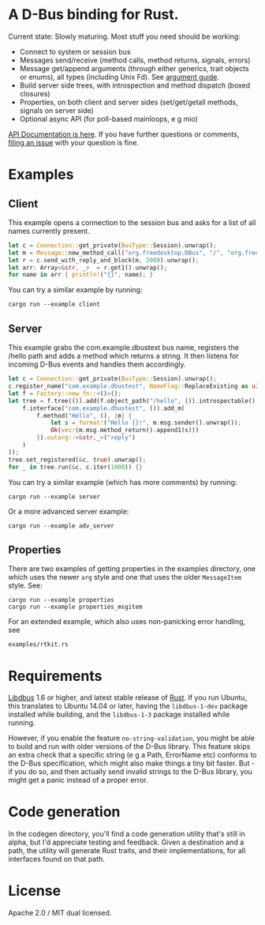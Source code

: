 A D-Bus binding for Rust.
========================

Current state: Slowly maturing. Most stuff you need should be working:
 * Connect to system or session bus
 * Messages send/receive (method calls, method returns, signals, errors)
 * Message get/append arguments (through either generics, trait objects or enums), all types (including Unix Fd). See [argument guide](examples/argument_guide.md).
 * Build server side trees, with introspection and method dispatch (boxed closures)
 * Properties, on both client and server sides (set/get/getall methods, signals on server side)
 * Optional async API (for poll-based mainloops, e g mio)

[API Documentation is here](http://docs.rs/dbus/). If you have further questions or comments, [filing an issue](https://github.com/diwic/dbus-rs/issues) with your question is fine.

Examples
========

Client
------

This example opens a connection to the session bus and asks for a list of all names currently present.

```rust
let c = Connection::get_private(BusType::Session).unwrap();
let m = Message::new_method_call("org.freedesktop.DBus", "/", "org.freedesktop.DBus", "ListNames").unwrap();
let r = c.send_with_reply_and_block(m, 2000).unwrap();
let arr: Array<&str, _>  = r.get1().unwrap();
for name in arr { println!("{}", name); }
```

You can try a similar example by running:

    cargo run --example client


Server
------

This example grabs the com.example.dbustest bus name, registers the /hello path and adds a method which returns a string.
It then listens for incoming D-Bus events and handles them accordingly.

```rust
let c = Connection::get_private(BusType::Session).unwrap();
c.register_name("com.example.dbustest", NameFlag::ReplaceExisting as u32).unwrap();
let f = Factory::new_fn::<()>();
let tree = f.tree(()).add(f.object_path("/hello", ()).introspectable().add(
    f.interface("com.example.dbustest", ()).add_m(
        f.method("Hello", (), |m| {
            let s = format!("Hello {}!", m.msg.sender().unwrap());
            Ok(vec!(m.msg.method_return().append1(s)))
        }).outarg::<&str,_>("reply")
    )
));
tree.set_registered(&c, true).unwrap();
for _ in tree.run(&c, c.iter(1000)) {}
```

You can try a similar example (which has more comments) by running:

    cargo run --example server

Or a more advanced server example:

    cargo run --example adv_server

Properties
----------

There are two examples of getting properties in the examples directory, one
which uses the newer `arg` style and one that uses the older `MessageItem` style. See:

    cargo run --example properties
    cargo run --example properties_msgitem

For an extended example, which also uses non-panicking error handling, see

    examples/rtkit.rs


Requirements
============

[Libdbus](https://dbus.freedesktop.org/releases/dbus/) 1.6 or higher, and latest stable release of [Rust](https://www.rust-lang.org/). If you run Ubuntu, this translates to Ubuntu 14.04 or later, having the `libdbus-1-dev` package installed while building, and the `libdbus-1-3` package installed while running.

However, if you enable the feature `no-string-validation`, you might be able to build and run with older versions of the D-Bus library. This feature skips an extra check that a specific string (e g a Path, ErrorName etc) conforms to the D-Bus specification, which might also make things a tiny bit faster. But - if you do so, and then actually send invalid strings to the D-Bus library, you might get a panic instead of a proper error.


Code generation
===============

In the codegen directory, you'll find a code generation utility that's still in alpha, but I'd appreciate testing and feedback. Given a destination and a path, the utility will generate Rust traits, and their implementations, for all interfaces found on that path.


License
=======

Apache 2.0 / MIT dual licensed.
